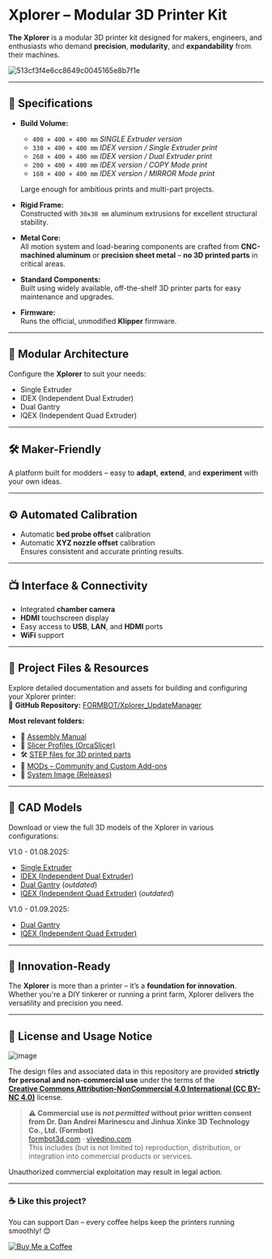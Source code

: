 # Xplorer – Modular 3D Printer Kit

**The Xplorer** is a modular 3D printer kit designed for makers, engineers, and enthusiasts who demand **precision**, **modularity**, and **expandability** from their machines.

![513cf3f4e6cc8649c0045165e8b7f1e](https://github.com/user-attachments/assets/f7d76086-3679-4b22-9945-1aab2842dee6)



---

## 🔧 Specifications

- **Build Volume:**
     - `400 × 400 × 400 mm`  _SINGLE Extruder version_
     - `330 × 400 × 400 mm`  _IDEX version / Single Extruder print_
     - `260 × 400 × 400 mm`  _IDEX version / Dual Extruder print_
     - `200 × 400 × 400 mm`  _IDEX version / COPY Mode print_
     - `160 × 400 × 400 mm`  _IDEX version / MIRROR Mode print_
       
  Large enough for ambitious prints and multi-part projects.

- **Rigid Frame:**  
  Constructed with `30x30 mm` aluminum extrusions for excellent structural stability.

- **Metal Core:**  
  All motion system and load-bearing components are crafted from **CNC-machined aluminum** or **precision sheet metal** – **no 3D printed parts** in critical areas.

- **Standard Components:**  
  Built using widely available, off-the-shelf 3D printer parts for easy maintenance and upgrades.

- **Firmware:**  
  Runs the official, unmodified **Klipper** firmware.

---

## 🧩 Modular Architecture

Configure the **Xplorer** to suit your needs:

- Single Extruder  
- IDEX (Independent Dual Extruder)  
- Dual Gantry  
- IQEX (Independent Quad Extruder)

---

## 🛠 Maker-Friendly

A platform built for modders – easy to **adapt**, **extend**, and **experiment** with your own ideas.

---

## ⚙️ Automated Calibration

- Automatic **bed probe offset** calibration  
- Automatic **XYZ nozzle offset** calibration  
Ensures consistent and accurate printing results.

---

## 📺 Interface & Connectivity

- Integrated **chamber camera**  
- **HDMI** touchscreen display  
- Easy access to **USB**, **LAN**, and **HDMI** ports  
- **WiFi** support

---

## 📁 Project Files & Resources

Explore detailed documentation and assets for building and configuring your Xplorer printer:  
🔗 **GitHub Repository:** [FORMBOT/Xplorer_UpdateManager](https://github.com/FORMBOT/Xplorer_UpdateManager)

**Most relevant folders:**

- 📘 [Assembly Manual](https://github.com/FORMBOT/Xplorer_UpdateManager/tree/main/06_Manual)  
- 🧩 [Slicer Profiles (OrcaSlicer)](https://github.com/FORMBOT/Xplorer_UpdateManager/tree/main/04_Slicer_Profiles/OrcaSlicer)  
- 🛠️ [STEP files for 3D printed parts](https://github.com/FORMBOT/Xplorer_UpdateManager/tree/main/05_STEP_FILES)
- 🧰 [MODs – Community and Custom Add-ons](https://github.com/FORMBOT/Xplorer_UpdateManager/tree/main/03_MODs)
- 💾 [System Image (Releases)](https://github.com/FORMBOT/Xplorer/releases)

---

## 📐 CAD Models

Download or view the full 3D models of the Xplorer in various configurations:

V1.0 - 01.08.2025:
- [Single Extruder](https://a360.co/4f5ScYB)  
- [IDEX (Independent Dual Extruder)](https://a360.co/4lO0cQP)  
- [Dual Gantry](https://a360.co/4kVQElm)  (_outdated_)
- [IQEX (Independent Quad Extruder)](https://a360.co/4kWwrM4)  (_outdated_)

V1.0 - 01.09.2025:
- [Dual Gantry](https://a360.co/4fP9vgW)  
- [IQEX (Independent Quad Extruder)](https://a360.co/3JOPlHV)
  
---

## 🚀 Innovation-Ready

The **Xplorer** is more than a printer – it’s a **foundation for innovation**. Whether you're a DIY tinkerer or running a print farm, Xplorer delivers the versatility and precision you need.

---

## 🚫 License and Usage Notice

![image](https://github.com/user-attachments/assets/96837241-fcdd-4e59-846a-e6b357f3b452)


The design files and associated data in this repository are provided **strictly for personal and non-commercial use** under the terms of the  
**[Creative Commons Attribution-NonCommercial 4.0 International (CC BY-NC 4.0)](https://creativecommons.org/licenses/by-nc/4.0/)** license.

> **⚠️ Commercial use is *not permitted* without prior written consent from Dr. Dan Andrei Marinescu and Jinhua Xinke 3D Technology Co., Ltd. (Formbot)**  
> [formbot3d.com](https://formbot3d.com) · [vivedino.com](https://vivedino.com)  
> This includes (but is not limited to) reproduction, distribution, or integration into commercial products or services.

Unauthorized commercial exploitation may result in legal action.

---

### ☕ Like this project?

You can support Dan – every coffee helps keep the printers running smoothly! 😊


[![Buy Me a Coffee](https://img.shields.io/badge/Buy%20me%20a%20coffee-%E2%98%95-orange)](https://coff.ee/Dan_3dp)
